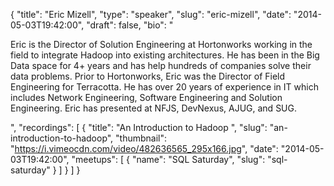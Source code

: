 {
  "title": "Eric Mizell",
  "type": "speaker",
  "slug": "eric-mizell",
  "date": "2014-05-03T19:42:00",
  "draft": false,
  "bio": "<p>Eric is the Director of Solution Engineering at Hortonworks working in the field to integrate Hadoop into existing architectures. He has been in the Big Data space for 4+ years and has help hundreds of companies solve their data problems. Prior to Hortonworks, Eric was the Director of Field Engineering for Terracotta. He has over 20 years of experience in IT which includes Network Engineering, Software Engineering and Solution Engineering. Eric has presented at NFJS, DevNexus, AJUG, and SUG. </p>",
  "recordings": [
    {
      "title": "An Introduction to Hadoop ",
      "slug": "an-introduction-to-hadoop",
      "thumbnail": "https://i.vimeocdn.com/video/482636565_295x166.jpg",
      "date": "2014-05-03T19:42:00",
      "meetups": [
        {
          "name": "SQL Saturday",
          "slug": "sql-saturday"
        }
      ]
    }
  ]
}